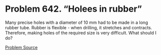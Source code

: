 # Problem 642. “Holees in rubber”

Many precise holes with a diameter of 10 mm had to be made in a long rubber tube. Rubber is flexible - when drilling, it stretches and contracts. Therefore, making holes of the required size is very difficult. What should I do?

[Problem Source](https://www.trizland.ru/tasks/5281/)